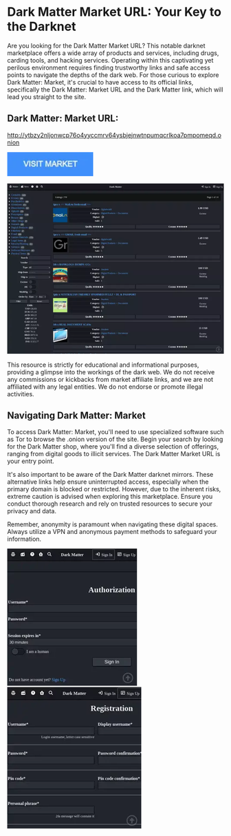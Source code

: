 # Dark Matter Market URL: Your Key to the Darknet

Are you looking for the Dark Matter Market URL? This notable darknet marketplace offers a wide array of products and services, including drugs, carding tools, and hacking services. Operating within this captivating yet perilous environment requires finding trustworthy links and safe access points to navigate the depths of the dark web. For those curious to explore Dark Matter: Market, it's crucial to have access to its official links, specifically the Dark Matter: Market URL and the Dark Matter link, which will lead you straight to the site.

## Dark Matter: Market URL:

http://ytbzy2nljonwcp76o4yyccmrv64ysbjejnwtnpumqcrlkoa7pmpomeqd.onion

[<img src="/thumbnails/log.webp" width="200">](http://ytbzy2nljonwcp76o4yyccmrv64ysbjejnwtnpumqcrlkoa7pmpomeqd.onion)

<a href="http://ytbzy2nljonwcp76o4yyccmrv64ysbjejnwtnpumqcrlkoa7pmpomeqd.onion"><img src="/thumbnails/explorer.webp" alt="image" style="max-width: 100%;"><a>

This resource is strictly for educational and informational purposes, providing a glimpse into the workings of the dark web. We do not receive any commissions or kickbacks from market affiliate links, and we are not affiliated with any legal entities. We do not endorse or promote illegal activities.

## Navigating Dark Matter: Market

To access Dark Matter: Market, you'll need to use specialized software such as Tor to browse the .onion version of the site. Begin your search by looking for the Dark Matter shop, where you'll find a diverse selection of offerings, ranging from digital goods to illicit services. The Dark Matter Market URL is your entry point.

It's also important to be aware of the Dark Matter darknet mirrors. These alternative links help ensure uninterrupted access, especially when the primary domain is blocked or restricted. However, due to the inherent risks, extreme caution is advised when exploring this marketplace. Ensure you conduct thorough research and rely on trusted resources to secure your privacy and data.

Remember, anonymity is paramount when navigating these digital spaces. Always utilize a VPN and anonymous payment methods to safeguard your information.

<a href="http://ytbzy2nljonwcp76o4yyccmrv64ysbjejnwtnpumqcrlkoa7pmpomeqd.onion"><img src="/thumbnails/window.webp" alt="image" style="max-width: 100%;"><a>  <a href="http://ytbzy2nljonwcp76o4yyccmrv64ysbjejnwtnpumqcrlkoa7pmpomeqd.onion"><img src="/thumbnails/static.webp" alt="image" style="max-width: 100%;"><a>